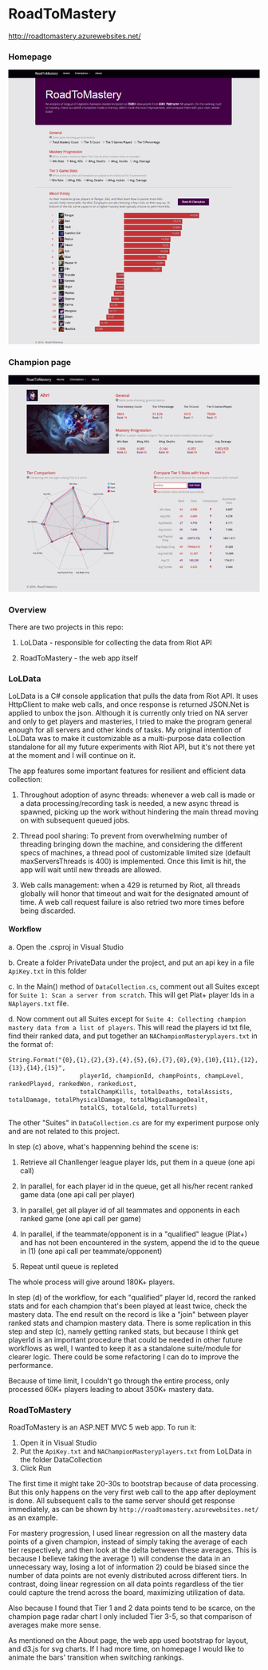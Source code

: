# RoadToMastery

http://roadtomastery.azurewebsites.net/

### Homepage
![alt tag](https://raw.githubusercontent.com/jieshan/RoadToMastery/master/RoadToMastery/Content/img/homeScreenshot.png)

### Champion page
![alt tag](https://raw.githubusercontent.com/jieshan/RoadToMastery/master/RoadToMastery/Content/img/championScreenshot.png)

### Overview
There are two projects in this repo:

1. LoLData - responsible for collecting the data from Riot API

2. RoadToMastery - the web app itself
	
### LoLData 

LoLData is a C# console application that pulls the data from Riot API. It uses HttpClient to make web calls, and once response is returned JSON.Net is applied to unbox the json. Although it is currently only tried on NA server and only to get players and masteries, I tried to make the program general enough for all servers and other kinds of tasks. My original intention of LoLData was to make it customizable as a multi-purpose data collection standalone for all my future experiments with Riot API, but it's not there yet at the moment and I will continue on it.

The app features some important features for resilient and efficient data collection:

1. Throughout adoption of async threads: whenever a web call is made or a data processing/recording task is needed, a new async thread is spawned, picking up the work without hindering the main thread moving on with subsequent queued jobs.

2. Thread pool sharing: To prevent from overwhelming number of threading bringing down the machine, and considering the different specs of machines, a thread pool of customizable limited size (default maxServersThreads is 400) is implemented. Once this limit is hit, the app will wait until new threads are allowed.

3. Web calls management: when a 429 is returned by Riot, all threads globally will honor that timeout and wait for the designated amount of time. A web call request failure is also retried two more times before being discarded.

#### Workflow

a. Open the .csproj in Visual Studio

b. Create a folder PrivateData under the project, and put an api key in a file ```ApiKey.txt``` in this folder

c. In the Main() method of ```DataCollection.cs```, comment out all Suites except for ```Suite 1: Scan a server from scratch```. This will get Plat+ player Ids in a ```NAplayers.txt``` file.

d. Now comment out all Suites except for ```Suite 4: Collecting champion mastery data from a list of players```. This will read the players id txt file, find their ranked data, and put together an ```NAChampionMasteryplayers.txt``` in the format of:
```
String.Format("{0},{1},{2},{3},{4},{5},{6},{7},{8},{9},{10},{11},{12},{13},{14},{15}",
                    playerId, championId, champPoints, champLevel, rankedPlayed, rankedWon, rankedLost,
                    totalChampKills, totalDeaths, totalAssists, totalDamage, totalPhysicalDamage, totalMagicDamageDealt,
                    totalCS, totalGold, totalTurrets)
```

The other "Suites" in ```DataCollection.cs``` are for my experiment purpose only and are not related to this project.

In step (c) above, what's happenning behind the scene is:

1. Retrieve all Chanllenger league player Ids, put them in a queue (one api call)

2. In parallel, for each player id in the queue, get all his/her recent ranked game data (one api call per player)

3. In parallel, get all player id of all teammates and opponents in each ranked game (one api call per game)

4. In parallel, if the teammate/opponent is in a "qualified" league (Plat+) and has not been encountered in the system, append the id to the queue in (1) (one api call per teammate/opponent)		

5. Repeat until queue is repleted

The whole process will give around 180K+ players.

In step (d) of the workflow, for each "qualified" player Id, record the ranked stats and for each champion that's been played at least twice, check the mastery data. The end result on the record is like a "join" between player ranked stats and champion mastery data. There is some replication in this step and step (c), namely getting ranked stats, but because I think get playerId is an important procedure that could be needed in other future workflows as well, I wanted to keep it as a standalone suite/module for clearer logic. There could be some refactoring I can do to improve the performance.

Because of time limit, I couldn't go through the entire process, only processed 60K+ players leading to about 350K+ mastery data.


### RoadToMastery

RoadToMastery is an ASP.NET MVC 5 web app. To run it:

1. Open it in Visual Studio
2. Put the ```ApiKey.txt``` and ```NAChampionMasteryplayers.txt``` from LoLData in the folder DataCollection
3. Click Run

The first time it might take 20-30s to bootstrap because of data processing. But this only happens on the very first web call to the app after deployment is done. All subsequent calls to the same server should get response immediately, as can be shown by ```http://roadtomastery.azurewebsites.net/``` as an example.

For mastery progression, I used linear regression on all the mastery data points of a given champion, instead of simply taking the average of each tier respectively, and then look at the delta between these averages. This is because I believe taking the average 1) will condense the data in an unnecessary way, losing a lot of information 2) could be biased since the number of data points are not evenly distributed across different tiers. In contrast, doing linear regression on all data points regardless of the tier could capture the trend across the board, maximizing utilization of data.

Also because I found that Tier 1 and 2 data points tend to be scarce, on the champion page radar chart I only included Tier 3-5, so that comparison of averages make more sense.

As mentioned on the About page, the web app used bootstrap for layout, and d3.js for svg charts. If I had more time, on homepage I would like to animate the bars' transition when switching rankings.
